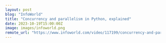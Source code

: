 ```yaml
---
layout: post
blog: "InfoWorld"
title: "Concurrency and parallelism in Python, explained"
date: 2023-10-19T15:00:00Z
image: images/infoworld.png
remote_url: "https://www.infoworld.com/video/117199/concurrency-and-parallelism-in-python-explained#tk.rss_applicationdevelopment"
---
```

